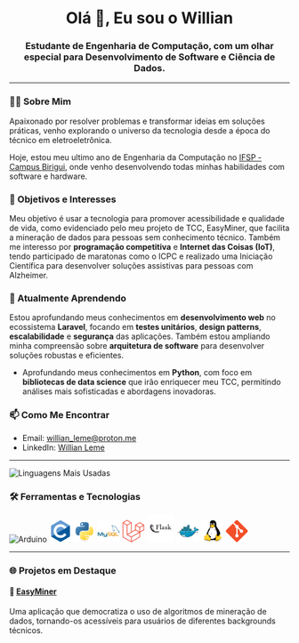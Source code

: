 <h1 align="center">Olá 👋, Eu sou o Willian</h1>
<h3 align="center">  Estudante de Engenharia de Computação, com um olhar especial para Desenvolvimento de Software e Ciência de Dados.</h3>

---

### 👨‍💻 Sobre Mim
Apaixonado por resolver problemas e transformar ideias em soluções práticas, venho explorando o universo da tecnologia desde a época do técnico em eletroeletrônica. 

Hoje, estou meu ultimo ano de Engenharia da Computação no [IFSP - Campus Birigui](https://bri.ifsp.edu.br/), onde venho desenvolvendo todas minhas habilidades com software e hardware. 

### 🎯 Objetivos e Interesses
Meu objetivo é usar a tecnologia para promover acessibilidade e qualidade de vida, como evidenciado pelo meu projeto de TCC, EasyMiner, que facilita a mineração de dados para pessoas sem conhecimento técnico. Também me interesso por **programação competitiva** e **Internet das Coisas (IoT)**, tendo participado de maratonas como o ICPC e realizado uma Iniciação Científica para desenvolver soluções assistivas para pessoas com Alzheimer.


### 🌱 Atualmente Aprendendo
Estou aprofundando meus conhecimentos em **desenvolvimento web** no ecossistema **Laravel**, focando em **testes unitários**, **design patterns**, **escalabilidade** e **segurança** das aplicações. Também estou ampliando minha compreensão sobre **arquitetura de software** para desenvolver soluções robustas e eficientes.

- Aprofundando meus conhecimentos em **Python**, com foco em **bibliotecas de data science** que irão enriquecer meu TCC, permitindo análises mais sofisticadas e abordagens inovadoras.

### 📫 Como Me Encontrar
- Email: [willian_leme@proton.me](mailto:willian_leme@proton.me)
- LinkedIn: [Willian Leme](https://linkedin.com/in/williangleme)
---

![Linguagens Mais Usadas](https://github-readme-stats.vercel.app/api/top-langs/?username=williangrleme&layout=compact&langs_count=8&theme=radical)



<h3 align="left">🛠️ Ferramentas e Tecnologias</h3>
<p align="left">
  <img src="https://cdn.worldvectorlogo.com/logos/arduino-1.svg" alt="Arduino" width="40" height="40"/>
  <img src="https://raw.githubusercontent.com/devicons/devicon/master/icons/c/c-original.svg" alt="C" width="40" height="40"/> 
  <img src="https://raw.githubusercontent.com/devicons/devicon/master/icons/python/python-original.svg" alt="Python" width="40" height="40"/> 
  <img src="https://raw.githubusercontent.com/devicons/devicon/master/icons/mysql/mysql-original-wordmark.svg" alt="MySQL" width="40" height="40"/> 
  <img src="https://raw.githubusercontent.com/devicons/devicon/master/icons/laravel/laravel-original.svg" alt="Laravel" width="40" height="40"/>
  <img src="https://github.com/devicons/devicon/blob/master/icons/flask/flask-original-wordmark.svg" alt="Flask" width="40" height="40" style="background-color: white; padding: 5px; border-radius: 5px;"/>
  <img src="https://raw.githubusercontent.com/devicons/devicon/master/icons/docker/docker-original.svg" alt="Docker" width="40" height="40"/>
  <img src="https://raw.githubusercontent.com/devicons/devicon/master/icons/linux/linux-original.svg" alt="Linux" width="40" height="40"/>
  <img src="https://raw.githubusercontent.com/devicons/devicon/master/icons/git/git-original.svg" alt="Git" width="40" height="40"/>
</p>




---

### 🌐 Projetos em Destaque
#### 🔹 [EasyMiner](https://github.com/williangrleme/EasyMinerAPI)
Uma aplicação que democratiza o uso de algoritmos de mineração de dados, tornando-os acessíveis para usuários de diferentes backgrounds técnicos.
